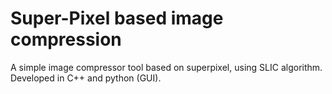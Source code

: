 # Super-Pixel based image compression
A simple image compressor tool based on superpixel, using SLIC algorithm. 
Developed in C++ and python (GUI). 
